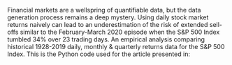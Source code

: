 Financial markets are a wellspring of quantifiable data, but the data generation process remains a deep mystery. Using daily stock market returns naively can lead to an underestimation of the risk of extended sell-offs similar to the February-March 2020 episode when the S&P 500 Index tumbled 34% over 23 trading days. An empirical analysis comparing historical 1928-2019 daily, monthly & quarterly returns data for the S&P 500 Index.
This is the Python code used for the article presented in: 
